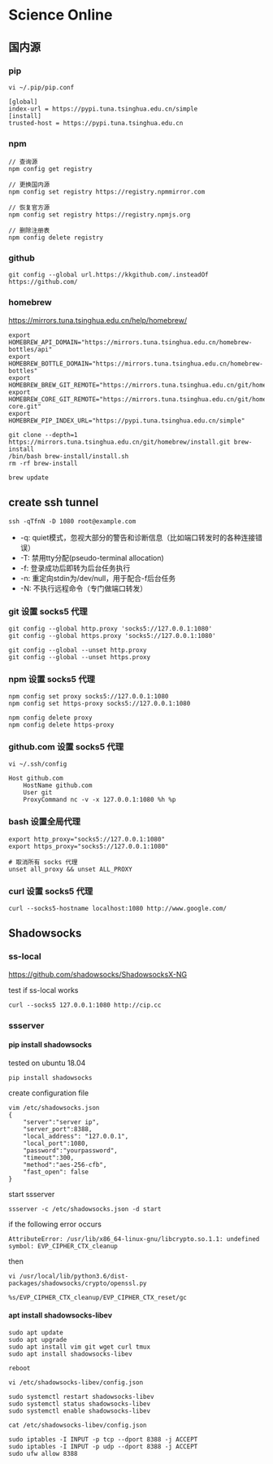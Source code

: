 # Science Online

## 国内源

### pip

```
vi ~/.pip/pip.conf

[global]
index-url = https://pypi.tuna.tsinghua.edu.cn/simple
[install]
trusted-host = https://pypi.tuna.tsinghua.edu.cn
```

### npm

```
// 查询源
npm config get registry

// 更换国内源
npm config set registry https://registry.npmmirror.com

// 恢复官方源
npm config set registry https://registry.npmjs.org

// 删除注册表
npm config delete registry
```

### github

```
git config --global url.https://kkgithub.com/.insteadOf https://github.com/
```

### homebrew

https://mirrors.tuna.tsinghua.edu.cn/help/homebrew/
```
export HOMEBREW_API_DOMAIN="https://mirrors.tuna.tsinghua.edu.cn/homebrew-bottles/api"
export HOMEBREW_BOTTLE_DOMAIN="https://mirrors.tuna.tsinghua.edu.cn/homebrew-bottles"
export HOMEBREW_BREW_GIT_REMOTE="https://mirrors.tuna.tsinghua.edu.cn/git/homebrew/brew.git"
export HOMEBREW_CORE_GIT_REMOTE="https://mirrors.tuna.tsinghua.edu.cn/git/homebrew/homebrew-core.git"
export HOMEBREW_PIP_INDEX_URL="https://pypi.tuna.tsinghua.edu.cn/simple"

git clone --depth=1 https://mirrors.tuna.tsinghua.edu.cn/git/homebrew/install.git brew-install
/bin/bash brew-install/install.sh
rm -rf brew-install

brew update
```

## create ssh tunnel

```
ssh -qTfnN -D 1080 root@example.com
```

* \-q: quiet模式，忽视大部分的警告和诊断信息（比如端口转发时的各种连接错误）
* \-T: 禁用tty分配(pseudo-terminal allocation)
* \-f: 登录成功后即转为后台任务执行
* \-n: 重定向stdin为/dev/null，用于配合-f后台任务
* \-N: 不执行远程命令（专门做端口转发）

### git 设置 socks5 代理

```
git config --global http.proxy 'socks5://127.0.0.1:1080'
git config --global https.proxy 'socks5://127.0.0.1:1080'

git config --global --unset http.proxy
git config --global --unset https.proxy
```

### npm 设置 socks5 代理

```
npm config set proxy socks5://127.0.0.1:1080
npm config set https-proxy socks5://127.0.0.1:1080

npm config delete proxy
npm config delete https-proxy
```

### github.com 设置 socks5 代理

```
vi ~/.ssh/config

Host github.com
    HostName github.com
    User git
    ProxyCommand nc -v -x 127.0.0.1:1080 %h %p
```

### bash 设置全局代理

```
export http_proxy="socks5://127.0.0.1:1080"
export https_proxy="socks5://127.0.0.1:1080"

# 取消所有 socks 代理
unset all_proxy && unset ALL_PROXY
```

### curl 设置 socks5 代理

```
curl --socks5-hostname localhost:1080 http://www.google.com/
```

## Shadowsocks

### ss-local

<https://github.com/shadowsocks/ShadowsocksX-NG>

test if ss-local works

```
curl --socks5 127.0.0.1:1080 http://cip.cc

```

### ssserver

#### pip install shadowsocks

tested on ubuntu 18.04

```
pip install shadowsocks

```

create configuration file

```
vim /etc/shadowsocks.json
{
    "server":"server ip",
    "server_port":8388,
    "local_address": "127.0.0.1",
    "local_port":1080,
    "password":"yourpassword",
    "timeout":300,
    "method":"aes-256-cfb",
    "fast_open": false
}

```

start ssserver

```
ssserver -c /etc/shadowsocks.json -d start

```

if the following error occurs

```
AttributeError: /usr/lib/x86_64-linux-gnu/libcrypto.so.1.1: undefined symbol: EVP_CIPHER_CTX_cleanup

```

then

```
vi /usr/local/lib/python3.6/dist-packages/shadowsocks/crypto/openssl.py

%s/EVP_CIPHER_CTX_cleanup/EVP_CIPHER_CTX_reset/gc

```

#### apt install shadowsocks-libev

```
sudo apt update
sudo apt upgrade
sudo apt install vim git wget curl tmux
sudo apt install shadowsocks-libev

reboot

vi /etc/shadowsocks-libev/config.json

sudo systemctl restart shadowsocks-libev
sudo systemctl status shadowsocks-libev
sudo systemctl enable shadowsocks-libev

cat /etc/shadowsocks-libev/config.json

sudo iptables -I INPUT -p tcp --dport 8388 -j ACCEPT
sudo iptables -I INPUT -p udp --dport 8388 -j ACCEPT
sudo ufw allow 8388
```

